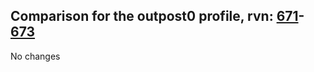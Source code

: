 ## Comparison for the outpost0 profile, rvn: [671](https://github.com/PRO100KatYT/FortniteProfileRevisions/tree/main/profiles/outpost0/671%20outpost0.json)-[673](https://github.com/PRO100KatYT/FortniteProfileRevisions/tree/main/profiles/outpost0/673%20outpost0.json)

No changes
